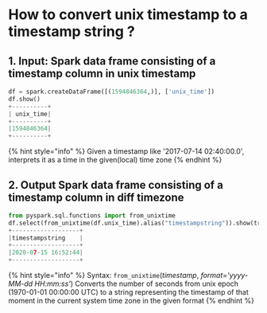 # How to convert unix timestamp to a timestamp string ?

## 1.  Input:  Spark data frame consisting of a timestamp column in unix timestamp 

```python
df = spark.createDataFrame([(1594846364,)], ['unix_time'])
df.show()
+----------+
| unix_time|
+----------+
|1594846364|
+----------+
```

{% hint style="info" %}
Given a timestamp like '2017-07-14 02:40:00.0', interprets it as a time in the given\(local\) time zone
{% endhint %}

## 2.  Output Spark data frame consisting of a timestamp column in diff timezone

```python
from pyspark.sql.functions import from_unixtime
df.select(from_unixtime(df.unix_time).alias("timestampstring")).show(truncate=False)
+-------------------+
|timestampstring    |
+-------------------+
|2020-07-15 16:52:44|
+-------------------+
```

{% hint style="info" %}
Syntax:  `from_unixtime`\(_timestamp_, _format='yyyy-MM-dd HH:mm:ss'_\)                             Converts the number of seconds from unix epoch \(1970-01-01 00:00:00 UTC\) to a string representing the timestamp of that moment in the current system time zone in the given format
{% endhint %}

